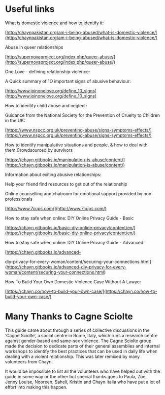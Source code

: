 # Useful links

What is domestic violence and how to identify it:

[http://chaynpakistan.org/am-i-being-abused/what-is-domestic-violence/](http://chaynpakistan.org/am-i-being-abused/what-is-domestic-violence/)

Abuse in queer relationships

[http://supernovaproject.org/index.php/queer-abuse/](http://supernovaproject.org/index.php/queer-abuse/)

One Love - defining relationship violence: 

A Quick summary of 1O important signs of abusive behaviour: 

[http://www.joinonelove.org/define_10_signs](http://www.joinonelove.org/define_10_signs)

How to identify child abuse and neglect:

Guidance from the National Society for the Prevention of Cruelty to Children in the UK:

[https://www.nspcc.org.uk/preventing-abuse/signs-symptoms-effects/](https://www.nspcc.org.uk/preventing-abuse/signs-symptoms-effects/)

How to identify manipulative situations and people, & how to deal with them:Crowdsourced by survivors

[https://chayn.gitbooks.io/manipulation-is-abuse/content/](https://chayn.gitbooks.io/manipulation-is-abuse/content/)

Information about exiting abusive relationships:

Help your friend find resources to get out of the relationship

Online counselling and chatroom for emotional support provided by non-professionals

[http://www.7cups.com/](http://www.7cups.com/)

How to stay safe when online: DIY Online Privacy Guide - Basic

[https://chayn.gitbooks.io/basic-diy-online-privacy/content/en/](https://chayn.gitbooks.io/basic-diy-online-privacy/content/en/)

How to stay safe when online: DIY Online Privacy Guide - Advanced

[https://chayn.gitbooks.io/advanced-

diy-privacy-for-every-woman/content/securing-your-connections.html](https://chayn.gitbooks.io/advanced-diy-privacy-for-every-woman/content/securing-your-connections.html)

How To Build Your Own Domestic Violence Case Without A Lawyer

[https://chayn.co/how-to-build-your-own-case/](https://chayn.co/how-to-build-your-own-case/)


# Many Thanks to Cagne Sciolte

This guide came about through a series of collective discussions in the ‘Cagne Sciolte’, a social centre in Rome, Italy, which runs a research centre against gender-based and same-sex violence. The Cagne Sciolte group made the decision to dedicate parts of their general assemblies and internal workshops to identify the best practices that can be used in daily life when dealing with a violent relationship. This was later remixed by many volunteers from Chayn.

It would be impossible to list all the volunteers who have helped out with the guide in some way or the other but special thanks goes to Paula, Zoe, Jenny Louise, Nooreen, Saheli, Kristin and Chayn Italia who have put a lot of effort into making this happen.
